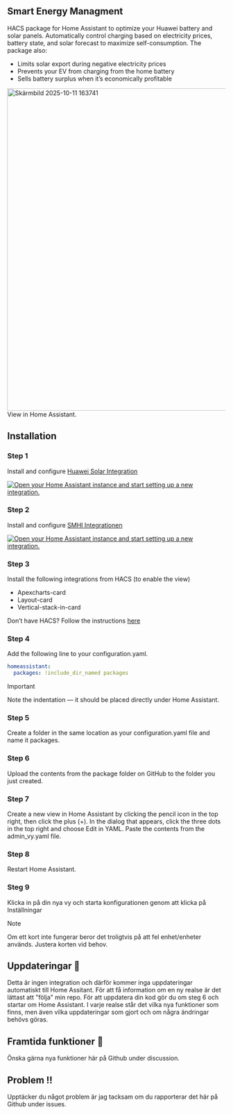 ## Smart Energy Managment
HACS package for Home Assistant to optimize your Huawei battery and solar panels.
Automatically control charging based on electricity prices, battery state, and solar forecast to maximize self-consumption.
The package also:

- Limits solar export during negative electricity prices
- Prevents your EV from charging from the home battery
- Sells battery surplus when it’s economically profitable

<img width="1850" height="742" alt="Skärmbild 2025-10-11 163741" src="https://github.com/user-attachments/assets/8c306b50-f229-4a00-bfe9-e61b41ed0f2f" />
View in Home Assistant.

## Installation
### Step 1
Install and configure [Huawei Solar Integration](https://github.com/wlcrs/huawei_solar)

<a href="https://my.home-assistant.io/redirect/config_flow_start/?domain=huawei_solar" target="_blank" rel="noreferrer noopener"><img src="https://my.home-assistant.io/badges/config_flow_start.svg" alt="Open your Home Assistant instance and start setting up a new integration." /></a>

### Step 2
Install and configure [SMHI Integrationen](https://www.home-assistant.io/integrations/smhi/)

<a href="https://my.home-assistant.io/redirect/config_flow_start/?domain=smhi" target="_blank" rel="noreferrer noopener"><img src="https://my.home-assistant.io/badges/config_flow_start.svg" alt="Open your Home Assistant instance and start setting up a new integration." /></a>

### Step 3
Install the following integrations from HACS (to enable the view)
- Apexcharts-card 
- Layout-card
- Vertical-stack-in-card

Don’t have HACS?
Follow the instructions [here](https://www.hacs.xyz/docs/use/configuration/basic/)

### Step 4
Add the following line to your configuration.yaml.

```yml
homeassistant:
  packages: !include_dir_named packages
```
> [!IMPORTANT]
> Note the indentation — it should be placed directly under Home Assistant.

### Step 5
Create a folder in the same location as your configuration.yaml file and name it packages.

### Step 6
Upload the contents from the package folder on GitHub to the folder you just created.

### Step 7
Create a new view in Home Assistant by clicking the pencil icon in the top right, then click the plus (+). In the dialog that appears, click the three dots in the top right and choose Edit in YAML. Paste the contents from the admin_vy.yaml file.

### Step 8
Restart Home Assistant.

### Steg 9
Klicka in på din nya vy och starta konfigurationen genom att klicka på Inställningar

> [!NOTE]
> Om ett kort inte fungerar beror det troligtvis på att fel enhet/enheter används. Justera korten vid behov. 

## Uppdateringar :loudspeaker:
Detta är ingen integration och därför kommer inga uppdateringar automatiskt till Home Assitant. För att få information om en ny realse är det lättast att "följa" min repo. För att uppdatera din kod gör du om steg 6 och startar om Home Assistant. I varje realse står det vilka nya funktioner som finns, men även vilka uppdateringar som gjort och om några ändringar behövs göras. 

## Framtida funktioner :raising_hand:
Önska gärna nya funktioner här på Github under discussion. 

## Problem :bangbang:
Upptäcker du något problem är jag tacksam om du rapporterar det här på Github under issues.
